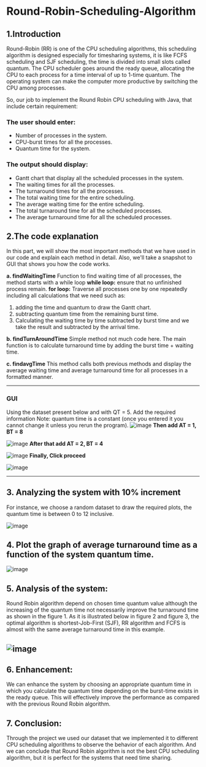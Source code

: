 # Round-Robin-Scheduling-Algorithm



## 1.Introduction
Round-Robin (RR) is one of the CPU scheduling algorithms, this scheduling algorithm is designed especially for timesharing systems, it is like FCFS scheduling and
SJF scheduling, the time is divided into small slots called quantum. The CPU scheduler goes around the ready queue, allocating the CPU to each process for a time interval of up
to 1-time quantum. The operating system can make the computer more productive by switching the CPU among processes.

So, our job to implement the Round Robin CPU scheduling with Java, that include
certain requirement:

### The user should enter:
- Number of processes in the system.
- CPU-burst times for all the processes.
- Quantum time for the system.


### The output should display:
- Gantt chart that display all the scheduled processes in the system.
- The waiting times for all the processes.
- The turnaround times for all the processes.
- The total waiting time for the entire scheduling.
- The average waiting time for the entire scheduling.
- The total turnaround time for all the scheduled processes.
- The average turnaround time for all the scheduled processes.


## 2.The code explanation
In this part, we will show the most important methods that we have used in our code
and explain each method in detail. Also, we'll take a snapshot to GUI that shows you how
the code works.

**a. findWaitingTime**
Function to find waiting time of all processes, the method starts with a while loop
**while loop:** ensure that no unfinished process remain.
**for loop:** Traverse all processes one by one repeatedly including all calculations
that we need such as:
1. adding the time and quantum to draw the Gantt chart.
2. subtracting quantum time from the remaining burst time.
3. Calculating the waiting time by time subtracted by burst time and we take
the result and subtracted by the arrival time.

**b. findTurnAroundTime**
Simple method not much code here. The main function is to calculate
turnaround time by adding the burst time + waiting time.

**c. findavgTime**
This method calls both previous methods and display the average waiting
time and average turnaround time for all processes in a formatted manner.

---
### GUI
Using the dataset present below and with QT = 5.
Add the required information
Note: quantum time is a constant (once you entered it you cannot change it unless you rerun
the program).
![image](https://user-images.githubusercontent.com/41582209/135684456-af5813f3-f854-42b0-8788-4bf984767ee6.png)
**Then add AT = 1, BT = 8**

![image](https://user-images.githubusercontent.com/41582209/135684468-7bfd8cb5-a29a-4ad6-a451-5ffbabb12147.png)
**After that add AT = 2, BT = 4**

![image](https://user-images.githubusercontent.com/41582209/135684478-12d35f75-6160-445e-8a10-351e578b4136.png)
**Finally, Click proceed**

![image](https://user-images.githubusercontent.com/41582209/135684491-27f6807d-c60f-4d5e-baae-16cc592a328f.png)

-----

## 3. Analyzing the system with 10% increment
For instance, we choose a random dataset to draw the required plots, the quantum time is between 0 to 12 inclusive.

![image](https://user-images.githubusercontent.com/41582209/135684750-23a5152d-7f14-44b6-80c7-eff4679fdc6e.png)


## 4. Plot the graph of average turnaround time as a function of the system quantum time.
![image](https://user-images.githubusercontent.com/41582209/135684799-3f3b242e-8179-4a43-87a6-c1fb1b6b9f03.png)


## 5. Analysis of the system:
Round Robin algorithm depend on chosen time quantum value although the increasing of the quantum time not necessarily improve the turnaround time as shown in
the figure 1. As it is illustrated below in figure 2 and figure 3, the optimal algorithm is shortest-Job-First (SJF), RR algorithm and FCFS is almost with the same average turnaround time in this example.


![image](https://user-images.githubusercontent.com/41582209/135684874-afef8240-e930-4bf6-81f3-47f2d8399778.png)
---

## 6. Enhancement:
We can enhance the system by choosing an appropriate quantum time in which you calculate the quantum time depending on the burst-time exists in the ready queue.
This will effectively improve the performance as compared with the previous Round Robin algorithm.


## 7. Conclusion:
Through the project we used our dataset that we implemented it to different CPU scheduling algorithms to observe the behavior of each algorithm. And we can conclude
that Round Robin algorithm is not the best CPU scheduling algorithm, but it is perfect for the systems that need time sharing.


